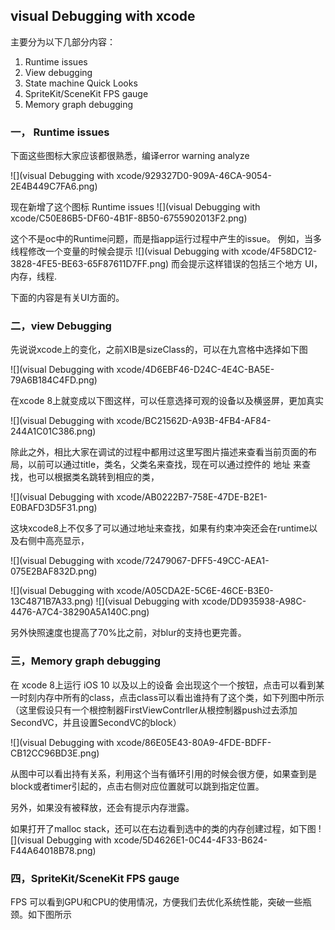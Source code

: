 ##                   visual Debugging with xcode
主要分为以下几部分内容：
1. Runtime issues 
2. View debugging 
3. State machine Quick Looks 
4. SpriteKit/SceneKit FPS gauge 
5. Memory graph debugging 

### 一， Runtime issues
下面这些图标大家应该都很熟悉，编译error warning analyze 

![](visual Debugging with xcode/929327D0-909A-46CA-9054-2E4B449C7FA6.png)

现在新增了这个图标 Runtime issues 
![](visual Debugging with xcode/C50E86B5-DF60-4B1F-8B50-6755902013F2.png)

这个不是oc中的Runtime问题，而是指app运行过程中产生的issue。 
例如，当多线程修改一个变量的时候会提示 
![](visual Debugging with xcode/4F58DC12-3828-4FE5-BE63-65F87611D7FF.png)
而会提示这样错误的包括三个地方 UI，内存，线程.

下面的内容是有关UI方面的。

### 二，view Debugging

先说说xcode上的变化，之前XIB是sizeClass的，可以在九宫格中选择如下图 

![](visual Debugging with xcode/4D6EBF46-D24C-4E4C-BA5E-79A6B184C4FD.png)

在xcode 8上就变成以下图这样，可以任意选择可观的设备以及横竖屏，更加真实 

![](visual Debugging with xcode/BC21562D-A93B-4FB4-AF84-244A1C01C386.png)

除此之外，相比大家在调试的过程中都用过这里写图片描述来查看当前页面的布局，以前可以通过title，类名，父类名来查找，现在可以通过控件的 地址 来查找，也可以根据类名跳转到相应的类，

![](visual Debugging with xcode/AB0222B7-758E-47DE-B2E1-E0BAFD3D5F31.png)

这块xcode8上不仅多了可以通过地址来查找，如果有约束冲突还会在runtime以及右侧中高亮显示，

![](visual Debugging with xcode/72479067-DFF5-49CC-AEA1-075E2BAF832D.png)


![](visual Debugging with xcode/A05CDA2E-5C6E-46CE-B3E0-13C4871B7A33.png)
![](visual Debugging with xcode/DD935938-A98C-4476-A7C4-38290A5A140C.png)

另外快照速度也提高了70%比之前，对blur的支持也更完善。

### 三，Memory graph debugging

在 xcode 8上运行 iOS 10 以及以上的设备 会出现这个一个按钮，点击可以看到某一时刻内存中所有的class，点击class可以看出谁持有了这个类，如下列图中所示（这里假设只有一个根控制器FirstViewContrller从根控制器push过去添加SecondVC，并且设置SecondVC的block） 
 
![](visual Debugging with xcode/86E05E43-80A9-4FDE-BDFF-CB12CC96BD3E.png)
 

从图中可以看出持有关系，利用这个当有循环引用的时候会很方便，如果查到是block或者timer引起的，点击右侧对应位置就可以跳到指定位置。

另外，如果没有被释放，还会有提示内存泄露。

如果打开了malloc stack，还可以在右边看到选中的类的内存创建过程，如下图 
![](visual Debugging with xcode/5D4626E1-0C44-4F33-B624-F44A64018B78.png)

### 四，SpriteKit/SceneKit FPS gauge

FPS 可以看到GPU和CPU的使用情况，方便我们去优化系统性能，突破一些瓶颈。如下图所示 